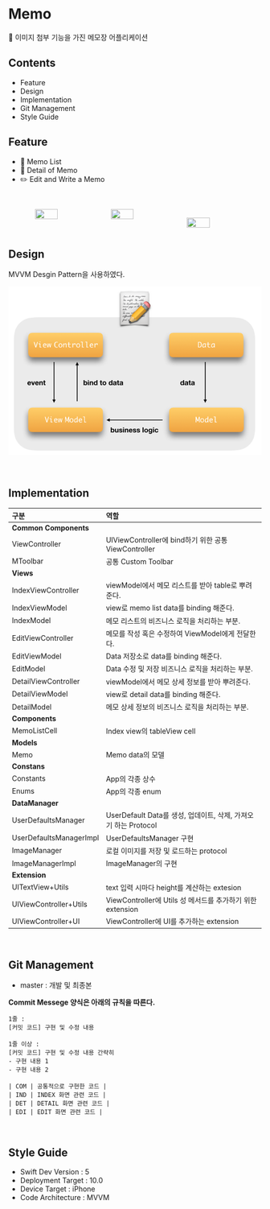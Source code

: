 # Memo
📝 이미지 첨부 기능을 가진 메모장 어플리케이션

##  Contents
- Feature
- Design
- Implementation
- Git Management
- Style Guide

##  Feature
- 📝 Memo List 
- 👀 Detail of Memo
- ✏️ Edit and Write a Memo

<br>

<p align="center"><img src="./Contents/index.gif" width="30%" height="35%" style="float:left"/>&nbsp;&nbsp;&nbsp;&nbsp;&nbsp;&nbsp;&nbsp;&nbsp;<img src="./Contents/edit.gif" width="30%" height="35%" style="float:left"/>&nbsp;&nbsp;&nbsp;&nbsp;&nbsp;&nbsp;&nbsp;&nbsp;<img src="./Contents/detail.gif" width="30%" height="35%" style="float:left"/></p>

<br>

## Design
MVVM Desgin Pattern을 사용하였다.
<p align="center"><img src="./Contents/design.png"></p>

<br>

## Implementation

| **구분**                | **역할**                                                     |
| :---------------------- | :----------------------------------------------------------- |
| **Common Components**   |                                                              |
| ViewController          | UIViewController에 bind하기 위한 공통 ViewController         |
| MToolbar                | 공통  Custom Toolbar                                         |
| **Views**               |                                                              |
| IndexViewController     | viewModel에서 메모 리스트를 받아 table로 뿌려준다.           |
| IndexViewModel          | view로 memo list data를 binding 해준다.                      |
| IndexModel              | 메모 리스트의 비즈니스 로직을 처리하는 부분.                 |
| EditViewController      | 메모를 작성 혹은 수정하여 ViewModel에게 전달한다.            |
| EditViewModel           | Data 저장소로 data를 binding 해준다.                         |
| EditModel               | Data 수정 및 저장 비즈니스 로직을 처리하는 부분.             |
| DetailViewController    | viewModel에서 메모 상세 정보를 받아 뿌려준다.                |
| DetailViewModel         | view로 detail data를 binding 해준다.                         |
| DetailModel             | 메모 상세 정보의 비즈니스 로직을 처리하는 부분.              |
| **Components**          |                                                              |
| MemoListCell            | Index view의 tableView cell                                  |
| **Models**              |                                                              |
| Memo                    | Memo data의 모델                                             |
| **Constans**            |                                                              |
| Constants               | App의 각종 상수                                              |
| Enums                   | App의 각종 enum                                              |
| **DataManager**         |                                                              |
| UserDefaultsManager     | UserDefault Data를 생성, 업데이트, 삭제, 가져오기 하는 Protocol |
| UserDefaultsManagerImpl | UserDefaultsManager 구현                                     |
| ImageManager            | 로컬 이미지를 저장 및 로드하는 protocol                      |
| ImageManagerImpl        | ImageManager의 구현                                          |
| **Extension**           |                                                              |
| UITextView+Utils        | text 입력 시마다 height를 계산하는 extesion                  |
| UIViewController+Utils  | ViewController에 Utils 성 메서드를 추가하기 위한 extension   |
| UIViewController+UI     | ViewController에 UI를 추가하는 extension                     |

<br>

## Git Management

- master : 개발 및 최종본

**Commit Messege 양식은 아래의 규칙을 따른다.**  

```
1줄 : 
[커밋 코드] 구현 및 수정 내용

1줄 이상 : 
[커밋 코드] 구현 및 수정 내용 간략히
- 구현 내용 1
- 구현 내용 2

| COM | 공통적으로 구현한 코드 |
| IND | INDEX 화면 관련 코드 |
| DET | DETAIL 화면 관련 코드 |
| EDI | EDIT 화면 관련 코드 |
```
<br>

## Style Guide

- Swift Dev Version : 5
- Deployment Target : 10.0
- Device Target : iPhone
- Code Architecture : MVVM
